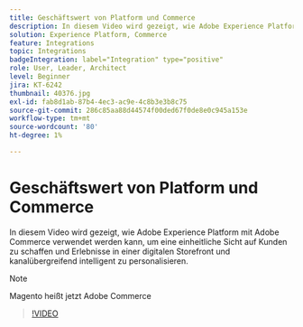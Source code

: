 ```yaml
---
title: Geschäftswert von Platform und Commerce
description: In diesem Video wird gezeigt, wie Adobe Experience Platform mit Magento Commerce verwendet werden kann, um eine einheitliche Ansicht von Kunden zu erstellen und Erlebnisse in einer digitalen Storefront und kanalübergreifend zu personalisieren.
solution: Experience Platform, Commerce
feature: Integrations
topic: Integrations
badgeIntegration: label="Integration" type="positive"
role: User, Leader, Architect
level: Beginner
jira: KT-6242
thumbnail: 40376.jpg
exl-id: fab8d1ab-87b4-4ec3-ac9e-4c8b3e3b8c75
source-git-commit: 286c85aa88d44574f00ded67f0de8e0c945a153e
workflow-type: tm+mt
source-wordcount: '80'
ht-degree: 1%

---
```


# Geschäftswert von Platform und Commerce

In diesem Video wird gezeigt, wie Adobe Experience Platform mit Adobe Commerce verwendet werden kann, um eine einheitliche Sicht auf Kunden zu schaffen und Erlebnisse in einer digitalen Storefront und kanalübergreifend intelligent zu personalisieren.

>[!NOTE]
>
> Magento heißt jetzt Adobe Commerce

>[!VIDEO](https://video.tv.adobe.com/v/40376?learn=on&enablevpops)

